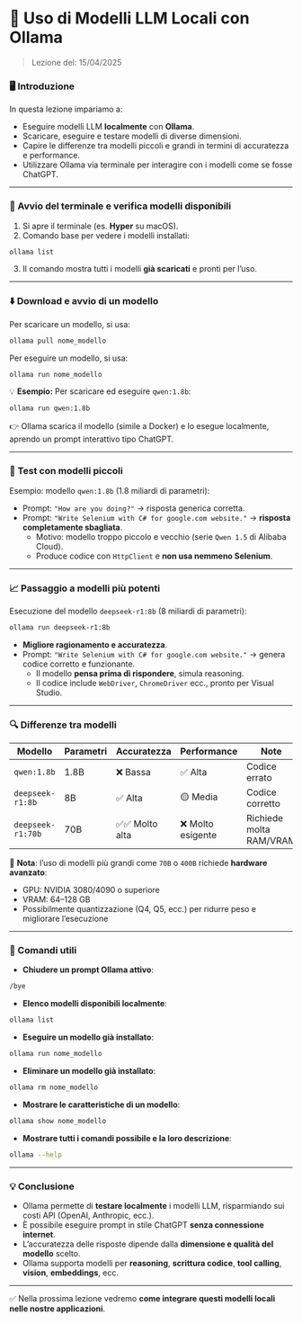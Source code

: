 # 🧠 Uso di Modelli LLM Locali con Ollama

> Lezione del: 15/04/2025

### 🖥️ Introduzione
In questa lezione impariamo a:
- Eseguire modelli LLM **localmente** con **Ollama**.
- Scaricare, eseguire e testare modelli di diverse dimensioni.
- Capire le differenze tra modelli piccoli e grandi in termini di accuratezza e performance.
- Utilizzare Ollama via terminale per interagire con i modelli come se fosse ChatGPT.

---

### 🚀 Avvio del terminale e verifica modelli disponibili

1. Si apre il terminale (es. **Hyper** su macOS).
2. Comando base per vedere i modelli installati:

```bash
ollama list
```

3. Il comando mostra tutti i modelli **già scaricati** e pronti per l’uso.

---

### ⬇️ Download e avvio di un modello

Per scaricare un modello, si usa:

```bash
ollama pull nome_modello
```

Per eseguire un modello, si usa:

```bash
ollama run nome_modello
```

💡 **Esempio:** Per scaricare ed eseguire `qwen:1.8b`:

```bash
ollama run qwen:1.8b
```

👉 Ollama scarica il modello (simile a Docker) e lo esegue localmente, aprendo un prompt interattivo tipo ChatGPT.

---

### 🧪 Test con modelli piccoli

Esempio: modello `qwen:1.8b` (1.8 miliardi di parametri):

- Prompt: `"How are you doing?"` → risposta generica corretta.
- Prompt: `"Write Selenium with C# for google.com website."` → **risposta completamente sbagliata**.
  - Motivo: modello troppo piccolo e vecchio (serie `Qwen 1.5` di Alibaba Cloud).
  - Produce codice con `HttpClient` e **non usa nemmeno Selenium**.

---

### 📈 Passaggio a modelli più potenti

Esecuzione del modello `deepseek-r1:8b` (8 miliardi di parametri):

```bash
ollama run deepseek-r1:8b
```

- **Migliore ragionamento e accuratezza**.
- Prompt: `"Write Selenium with C# for google.com website."` → genera codice corretto e funzionante.
  - Il modello **pensa prima di rispondere**, simula reasoning.
  - Il codice include `WebDriver`, `ChromeDriver` ecc., pronto per Visual Studio.

---

### 🔍 Differenze tra modelli

| Modello               | Parametri      | Accuratezza | Performance | Note |
|----------------------|----------------|-------------|-------------|------|
| `qwen:1.8b`          | 1.8B           | ❌ Bassa     | ✅ Alta      | Codice errato |
| `deepseek-r1:8b`  | 8B             | ✅ Alta      | 🟡 Media     | Codice corretto |
| `deepseek-r1:70b` | 70B            | ✅✅ Molto alta | ❌ Molto esigente | Richiede molta RAM/VRAM |

📌 **Nota**: l’uso di modelli più grandi come `70B` o `400B` richiede **hardware avanzato**:
- GPU: NVIDIA 3080/4090 o superiore
- VRAM: 64–128 GB
- Possibilmente quantizzazione (Q4, Q5, ecc.) per ridurre peso e migliorare l’esecuzione

---

### 🧵 Comandi utili

- **Chiudere un prompt Ollama attivo**:

```bash
/bye
```

- **Elenco modelli disponibili localmente**:

```bash
ollama list
```

- **Eseguire un modello già installato**:

```bash
ollama run nome_modello
```

- **Eliminare un modello già installato**:

```bash
ollama rm nome_modello
```

- **Mostrare le caratteristiche di un modello**:

```bash
ollama show nome_modello
```

- **Mostrare tutti i comandi possibile e la loro descrizione**:

```bash
ollama --help
```

---

### 💡 Conclusione

- Ollama permette di **testare localmente** i modelli LLM, risparmiando sui costi API (OpenAI, Anthropic, ecc.).
- È possibile eseguire prompt in stile ChatGPT **senza connessione internet**.
- L’accuratezza delle risposte dipende dalla **dimensione e qualità del modello** scelto.
- Ollama supporta modelli per **reasoning**, **scrittura codice**, **tool calling**, **vision**, **embeddings**, ecc.

---

✅ Nella prossima lezione vedremo **come integrare questi modelli locali nelle nostre applicazioni**.
